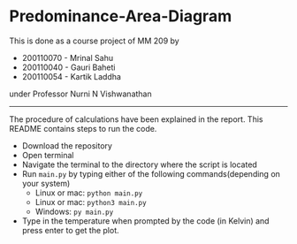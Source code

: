 # Predominance-Area-Diagram
This is done as a course project of MM 209 by 
* 200110070 - Mrinal Sahu
* 200110040 - Gauri Baheti
* 200110054 - Kartik Laddha

under Professor Nurni N Vishwanathan
<hr>

The procedure of calculations have been explained in the report. This README contains steps to run the code.

* Download the repository
* Open terminal
* Navigate the terminal to the directory where the script is located
* Run `main.py` by typing either of the following commands(depending on your system)<br/>
  - Linux or mac: `python main.py`<br/>
  - Linux or mac: `python3 main.py`<br/>
  - Windows: `py main.py` <br/>
* Type in the temperature when prompted by the code (in Kelvin) and press enter to get the plot.